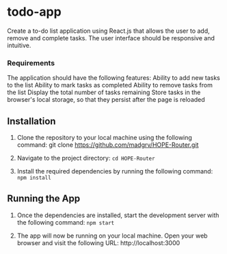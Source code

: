 # todo-app
 Create a to-do list application using React.js that allows the user to add, remove and complete tasks. The user interface should be responsive and intuitive.

### Requirements
The application should have the following features:
Ability to add new tasks to the list
Ability to mark tasks as completed
Ability to remove tasks from the list
Display the total number of tasks remaining
Store tasks in the browser's local storage, so that they persist after the page is reloaded

 ## Installation
1. Clone the repository to your local machine using the following command:
  git clone https://github.com/madgrv/HOPE-Router.git

2. Navigate to the project directory:
   `cd HOPE-Router`

3. Install the required dependencies by running the following command:
   `npm install`



## Running the App
1. Once the dependencies are installed, start the development server with the following command:
   `npm start`

2. The app will now be running on your local machine. Open your web browser and visit the following URL:
   http://localhost:3000

